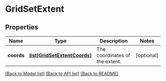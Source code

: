 # GridSetExtent

## Properties
Name | Type | Description | Notes
------------ | ------------- | ------------- | -------------
**coords** | [**list[GridSetExtentCoords]**](GridSetExtentCoords.md) | The coordinates of the extent. | [optional] 

[[Back to Model list]](../README.md#documentation-for-models) [[Back to API list]](../README.md#documentation-for-api-endpoints) [[Back to README]](../README.md)


